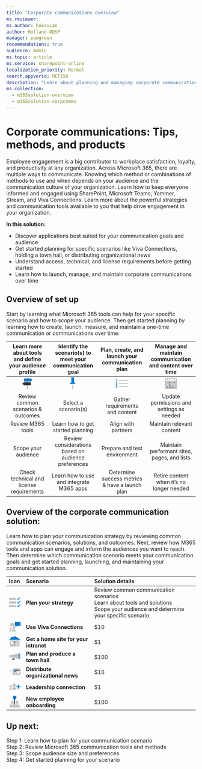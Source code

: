 ```yaml
---
title: "Corporate communications overview"
ms.reviewer: 
ms.author: hokavian
author: Holland-ODSP
manager: pamgreen
recommendations: true
audience: Admin
ms.topic: article
ms.service: sharepoint-online
localization_priority: Normal
search.appverid: MET150
description: "Learn about planning and managing corporate communications for your organization"
ms.collection: 
  - m365solution-overview
  - m365solution-corpcomms
---
```


# Corporate communications: Tips, methods, and products

Employee engagement is a big contributor to workplace satisfaction, loyalty, and productivity at any organization. Across Microsoft 365, there are multiple ways to communicate. Knowing which method or combinations of methods to use and when depends on your audience and the communication culture of your organization.
Learn how to keep everyone informed and engaged using SharePoint, Microsoft Teams, Yammer, Stream, and Viva Connections. Learn more about the powerful strategies and communication tools available to you that help drive engagement in your organization.

**In this solution:**

- Discover applications best suited for your communication goals and audience
- Get started planning for specific scenarios like Viva Connections, holding a town hall, or distributing organizational news
- Understand access, technical, and license requirements before getting started
- Learn how to launch, manage, and maintain corporate communications over time


## Overview of set up
Start by learning what Microsoft 365 tools can help for your specific scenario and how to scope your audience. Then get started planning by learning how to create, launch, measure, and maintain a one-time communication or communications over time.

| Learn more about tools and define your audience profile    | Identify the scenario(s) to meet your communication goal |Plan, create, and launch your communication plan   |Manage and maintain communication and content over time   |
| :------------------: | :------------------: |:---------------:|:---------------:|
| ![Image of a wayfinding sign icon](media/icon-plan-organize.png)  |   ![Image of a thumb tack icon](media/pin-blue.png) |   ![Image of a checklist icon](media/numbered-blue.png) | ![Image of a calendar icon](media/icon-calendar.png) |
| Review common scenarios & outcomes|Select a scenario(s)   | Gather requirements and content  |Update permissions and settings as needed   |
| Review M365 tools                 | Learn how to get started planning    |  Align with partners      | Maintain relevant content           |
| Scope your audience                   | Review considerations based on audience preferences        | Prepare and test environment             | Maintain performant sites, pages, and lists         |
|Check technical and license requirements          | Learn how to use and integrate M365 apps    | Determine success metrics & have a launch plan  |Retire content when it’s no longer needed          |



## Overview of the corporate communication solution:
Learn how to plan your communication strategy by reviewing common communication scenarios, solutions, and outcomes. Next, review how M365 tools and apps can engage and inform the audiences you want to reach. Then determine which communication scenario meets your communication goals and get started planning, launching, and maintaining your communication solution. 

| Icon     | Scenario                 | Solution details          |
| :------------------- |:------------------- |:----------------|
| ![Image of a check list icon](media/task-check.png) | **Plan your strategy**| Review common communication scenarios <br> Learn about tools and solutions <br> Scope your audience and determine your specific scenario   |
| ![Image of two people talking icon](media/chat-room.png) | **Use Viva Connections**  | $10             |
|![Image of a house icon](media/icon-build-home.png) |**Get a home site for your intranet**   | $1              |
|![Image of a mega phone icon](media/icon-launch-engage.png) | **Plan and produce a town hall**   | $100            |
|  ![Image of a newspaper icon](media/icon-news.png)    | **Distribute organizational news**  | $10             |
| ![Image of a networking icon](media/icon-launch-add.png)  |  **Leadership connection**   | $1              |
| ![Image of a location symbol icon](media/icon-build-global.png)  | **New employee onboarding**     | $100            |







## Up next:

Step 1: Learn how to plan for your communication scenario
<br>
Step 2: Review Microsoft 365 communication tools and methods
<br>
Step 3: Scope audience size and preferences
<br>
Step 4: Get started planning for your scenario



